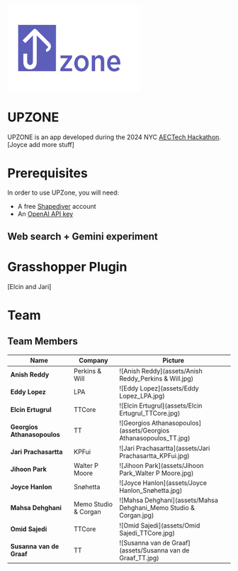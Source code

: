 <img src="https://github.com/ssajedi/upzone/blob/main/assets/logo.png" width="300">


# UPZONE

UPZONE is an app developed during the 2024 NYC [AECTech Hackathon](https://www.aectech.us/nyc-conference). 
[Joyce add more stuff]

# Prerequisites
In order to use UPZone, you will need:
* A free [Shapediver](https://www.shapediver.com/) account
* An [OpenAI API key](https://platform.openai.com/)

## Web search + Gemini experiment
  
# Grasshopper Plugin
[Elcin and Jari]

# Team
## Team Members

| Name                                   | Company                        | Picture                                                    |
|----------------------------------------|--------------------------------|------------------------------------------------------------|
| **Anish Reddy**                        | Perkins & Will                 | ![Anish Reddy](assets/Anish Reddy_Perkins & Will.jpg)       |
| **Eddy Lopez**                         | LPA                            | ![Eddy Lopez](assets/Eddy Lopez_LPA.jpg)                   |
| **Elcin Ertugrul**                     | TTCore                         | ![Elcin Ertugrul](assets/Elcin Ertugrul_TTCore.jpg)        |
| **Georgios Athanasopoulos**            | TT                             | ![Georgios Athanasopoulos](assets/Georgios Athanasopoulos_TT.jpg) |
| **Jari Prachasartta**                  | KPFui                          | ![Jari Prachasartta](assets/Jari Prachasartta_KPFui.jpg)    |
| **Jihoon Park**                        | Walter P Moore                 | ![Jihoon Park](assets/Jihoon Park_Walter P Moore.jpg)       |
| **Joyce Hanlon**                       | Snøhetta                       | ![Joyce Hanlon](assets/Joyce Hanlon_Snøhetta.jpg)           |
| **Mahsa Dehghani**                     | Memo Studio & Corgan           | ![Mahsa Dehghani](assets/Mahsa Dehghani_Memo Studio & Corgan.jpg) |
| **Omid Sajedi**                        | TTCore                         | ![Omid Sajedi](assets/Omid Sajedi_TTCore.jpg)               |
| **Susanna van de Graaf**               | TT                             | ![Susanna van de Graaf](assets/Susanna van de Graaf_TT.jpg) |
